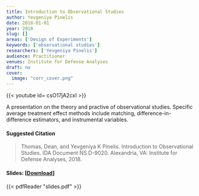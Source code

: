 ```yaml
---
title: Introduction to Observational Studies
author: Yevgeniya Pinelis
date: 2018-01-01
year: 2018
slug: []
areas: ['Design of Experiments']
keywords: ['observational studies']
researchers: ['Yevgeniya Pinelis']
audience: Practitioner
venues: Institute for Defense Analyses
draft: no
cover:
  image: "corr_cover.png"
---
```


{{< youtube id= csO17jA2cxI >}}

A presentation on the theory and practive of observational studies.  Specific average treatment effect methods include matching, difference-in-difference estimators, and instrumental variables.

#### Suggested Citation
> Thomas, Dean, and Yevgeniya K Pinelis. Introduction to Observational Studies. IDA Document NS D-9020. Alexandria, VA: Institute for Defense Analyses, 2018.

#### Slides: [[Download](slides.pdf)]
{{< pdfReader "slides.pdf" >}}




